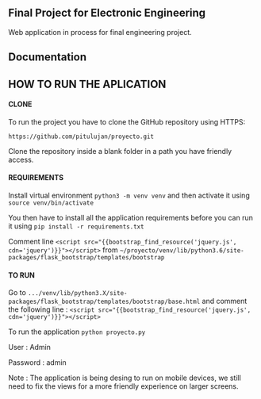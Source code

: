 ## Final Project for Electronic Engineering 

Web application in process for final engineering project.

## Documentation

## HOW TO RUN THE APLICATION

#### CLONE

To run the project you have to clone the GitHub repository using HTTPS:

``https://github.com/pitulujan/proyecto.git``


Clone the repository inside a blank folder in a path you have friendly access.

#### REQUIREMENTS

Install virtual environment `python3 -m venv venv` and then activate it using `source venv/bin/activate`

You then have to install all the application requirements before you can run it using `pip install -r requirements.txt`

Comment line  `<script src="{{bootstrap_find_resource('jquery.js', cdn='jquery')}}"></script>` from `~/proyecto/venv/lib/python3.6/site-packages/flask_bootstrap/templates/bootstrap`

#### TO RUN

Go to `.../venv/lib/python3.X/site-packages/flask_bootstrap/templates/bootstrap/base.html` and comment the following line : `<script src="{{bootstrap_find_resource('jquery.js', cdn='jquery')}}"></script>`

To run the application `python proyecto.py` 

User : Admin

Password : admin

Note : The application is being desing to run on mobile devices, we still need to fix the views for a more friendly experience on larger screens.

